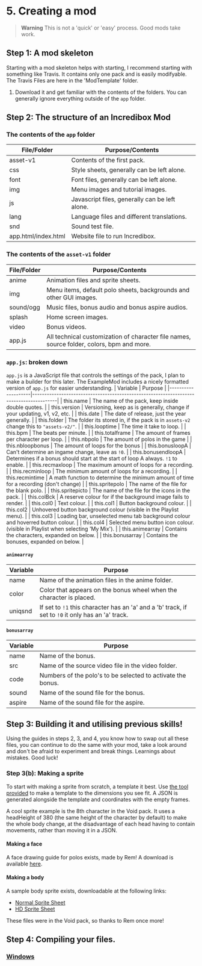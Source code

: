 # 5. Creating a mod
> **Warning**
> This is not a 'quick' or 'easy' process. Good mods take work.

## Step 1: A mod skeleton
Starting with a mod skeleton helps with starting, I recommend starting with something like Travis. It contains only one pack and is easily modifyable. The Travis Files are here in the 'ModTemplate' folder.
1. Download it and get familiar with the contents of the folders. You can generally ignore everything outside of the `app` folder.

## Step 2: The structure of an Incredibox Mod
### The contents of the `app` folder
| File/Folder         | Purpose/Contents                               |
|---------------------|------------------------------------------------|
| asset-v1            | Contents of the first pack.                    |
| css                 | Style sheets, generally can be left alone.     |
| font                | Font files, generally can be left alone.       |
| img                 | Menu images and tutorial images.               |
| js                  | Javascript files, generally can be left alone. |
| lang                | Language files and different translations.     |
| snd                 | Sound test file.                               |
| app.html/index.html | Website file to run Incredibox.                |

### The contents of the `asset-v1` folder
| File/Folder | Purpose/Contents                                                                          |
|-------------|-------------------------------------------------------------------------------------------|
| anime       | Animation files and sprite sheets.                                                        |
| img         | Menu items, default polo sheets, backgrounds and other GUI images.                        |
| sound/ogg   | Music files, bonus audio and bonus aspire audios.                                         |
| splash      | Home screen images.                                                                       |
| video       | Bonus videos.                                                                             |
| app.js      | All technical customization of character file names, source folder, colors, bpm and more. |

### `app.js`: broken down
`app.js` is a JavaScript file that controls the settings of the pack, I plan to make a builder for this later. The ExampleMod includes a nicely formatted version of `app.js` for easier understanding.
| Variable           | Purpose                                                                                |
|--------------------|----------------------------------------------------------------------------------------|
| this.name          | The name of the pack, keep inside double quotes.                                       |
| this.version       | Versioning, keep as is generally, change if your updating, v1, v2, etc.                |
| this.date          | The date of release, just the year generally.                                          |
| this.folder        | The folder its stored in, if the pack is in `assets-v2` change this to `"assets-v2/"`. |
| this.looptime      | The time it take to loop.                                                              |
| this.bpm           | The beats per minute.                                                                  |
| this.totalframe    | The amount of frames per character per loop.                                           |
| this.nbpolo        | The amount of polos in the game                                                        |
| this.nbloopbonus   | The amount of loops for the bonus                                                      |
| this.bonusloopA    | Can't determine an ingame change, leave as `!0`.                                       |
| this.bonusendloopA | Determines if a bonus should start at the start of loop A always. `!1` to enable.      |
| this.recmaxloop    | The maximum amount of loops for a recording.                                           |
| this.recminloop    | The minimum amount of loops for a recording.                                           |
| this.recmintime    | A math function to determine the minimum amount of time for a recording (don't change) |
| this.spritepolo    | The name of the file for the blank polo.                                               |
| this.spritepicto   | The name of the file for the icons in the pack.                                        |
| this.colBck        | A reserve colour for if the background image fails to render.                          |
| this.col0          | Text colour.                                                                           |
| this.col1          | Button background colour.                                                              |
| this.col2          | Unhovered button background colour (visible in the Playlist menu).                     |
| this.col3          | Loading bar, unselected menu tab background colour and hoverred button colour.         |
| this.col4          | Selected menu button icon colour. (visible in Playlist when selecting 'My Mix').       |
| this.animearray    | Contains the characters, expanded on below.                                            |
| this.bonusarray    | Contains the bonuses, expanded on below.                                               |

#### `animearray`
| Variable | Purpose                                                                                            |
|----------|----------------------------------------------------------------------------------------------------|
| name     | Name of the animation files in the anime folder.                                                   |
| color    | Color that appears on the bonus wheel when the character is placed.                                |
| uniqsnd  | If set to `!1` this character has an 'a' and a 'b' track, if set to `!0` it only has an 'a' track. |

#### `bonusarray`
| Variable | Purpose                                                     |
|----------|-------------------------------------------------------------|
| name     | Name of the bonus.                                          |
| src      | Name of the source video file in the video folder.          |
| code     | Numbers of the polo's to be selected to activate the bonus. |
| sound    | Name of the sound file for the bonus.                       |
| aspire   | Name of the sound file for the aspire.                      |

## Step 3: Building it and utilising previous skills!
Using the guides in steps 2, 3, and 4, you know how to swap out all these files, you can continue to do the same with your mod, take a look around and don't be afraid to experiment and break things. Learnings about mistakes. Good luck!

### Step 3(b): Making a sprite
To start with making a sprite from scratch, a template it best. Use [the tool provided](https://github.com/sealldeveloper/incredibox-modding-docs/tree/main/Tools/PoloTemplateGenerator) to make a template to the dimensions you see fit. A JSON is generated alongside the template and coordinates with the empty frames.

A cool sprite example is the 8th character in the Void pack. It uses a headHeight of 380 (the same height of the character by default) to make the whole body change, at the disadvantage of each head having to contain movements, rather than moving it in a JSON.

#### Making a face
A face drawing guide for polos exists, made by Rem! A download is available [here](https://github.com/sealldeveloper/incredibox-modding-docs/files/12028660/polo_faces.zip).

#### Making a body
A sample body sprite exists, downloadable at the following links:
- [Normal Sprite Sheet](https://github.com/sealldeveloper/incredibox-modding-docs/assets/120470330/d6ec4001-e5ce-4305-ab7f-160e1a3ab62f)
- [HD Sprite Sheet](https://github.com/sealldeveloper/incredibox-modding-docs/assets/120470330/28c509e9-98b3-4c94-989f-e10b7f1b6818)

These files were in the Void pack, so thanks to Rem once more!

## Step 4: Compiling your files.
### [Windows](https://github.com/sealldeveloper/incredibox-modding-docs/blob/main/1.%20Decompilation/README.md#step-3-compilation)
